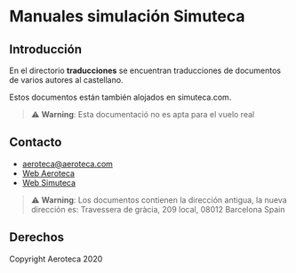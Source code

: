 # Manuales simulación Simuteca 

## Introducción

En el directorio **traducciones** se encuentran traducciones de documentos de varios autores al castellano.

Estos documentos están también alojados en simuteca.com.

> ⚠️ **Warning**: Esta documentació no es apta para el vuelo real

## Contacto

- aeroteca@aeroteca.com
- [Web Aeroteca](www.aeroteca.com)
- [Web Simuteca](www.simuteca.com)

> ⚠️ **Warning**: Los documentos contienen la dirección antigua, la nueva dirección es: Travessera de gràcia, 209 local, 08012 Barcelona Spain

## Derechos

Copyright Aeroteca 2020
